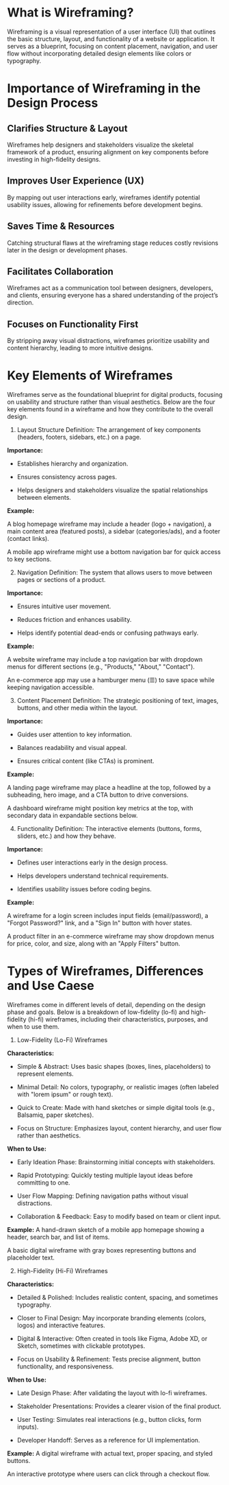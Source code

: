 # What is Wireframing?

Wireframing is a visual representation of a user interface (UI) that outlines the basic structure, layout, and functionality of a website or application. It serves as a blueprint, focusing on content placement, navigation, and user flow without incorporating detailed design elements like colors or typography.

# Importance of Wireframing in the Design Process

## Clarifies Structure & Layout

Wireframes help designers and stakeholders visualize the skeletal framework of a product, ensuring alignment on key components before investing in high-fidelity designs.

## Improves User Experience (UX)

By mapping out user interactions early, wireframes identify potential usability issues, allowing for refinements before development begins.

## Saves Time & Resources

Catching structural flaws at the wireframing stage reduces costly revisions later in the design or development phases.

## Facilitates Collaboration

Wireframes act as a communication tool between designers, developers, and clients, ensuring everyone has a shared understanding of the project’s direction.

## Focuses on Functionality First

By stripping away visual distractions, wireframes prioritize usability and content hierarchy, leading to more intuitive designs.

# Key Elements of Wireframes

Wireframes serve as the foundational blueprint for digital products, focusing on usability and structure rather than visual aesthetics. Below are the four key elements found in a wireframe and how they contribute to the overall design.

1. Layout Structure
   Definition: The arrangement of key components (headers, footers, sidebars, etc.) on a page.

**Importance:**

- Establishes hierarchy and organization.

- Ensures consistency across pages.

- Helps designers and stakeholders visualize the spatial relationships between elements.

**Example:**

A blog homepage wireframe may include a header (logo + navigation), a main content area (featured posts), a sidebar (categories/ads), and a footer (contact links).

A mobile app wireframe might use a bottom navigation bar for quick access to key sections.

2. Navigation
   Definition: The system that allows users to move between pages or sections of a product.

**Importance:**

- Ensures intuitive user movement.

- Reduces friction and enhances usability.

- Helps identify potential dead-ends or confusing pathways early.

**Example:**

A website wireframe may include a top navigation bar with dropdown menus for different sections (e.g., "Products," "About," "Contact").

An e-commerce app may use a hamburger menu (☰) to save space while keeping navigation accessible.

3. Content Placement
   Definition: The strategic positioning of text, images, buttons, and other media within the layout.

**Importance:**

- Guides user attention to key information.

- Balances readability and visual appeal.

- Ensures critical content (like CTAs) is prominent.

**Example:**

A landing page wireframe may place a headline at the top, followed by a subheading, hero image, and a CTA button to drive conversions.

A dashboard wireframe might position key metrics at the top, with secondary data in expandable sections below.

4. Functionality
   Definition: The interactive elements (buttons, forms, sliders, etc.) and how they behave.

**Importance:**

- Defines user interactions early in the design process.

- Helps developers understand technical requirements.

- Identifies usability issues before coding begins.

**Example:**

A wireframe for a login screen includes input fields (email/password), a "Forgot Password?" link, and a "Sign In" button with hover states.

A product filter in an e-commerce wireframe may show dropdown menus for price, color, and size, along with an "Apply Filters" button.

# Types of Wireframes, Differences and Use Caese

Wireframes come in different levels of detail, depending on the design phase and goals. Below is a breakdown of low-fidelity (lo-fi) and high-fidelity (hi-fi) wireframes, including their characteristics, purposes, and when to use them.

1. Low-Fidelity (Lo-Fi) Wireframes

**Characteristics:**

- Simple & Abstract: Uses basic shapes (boxes, lines, placeholders) to represent elements.

- Minimal Detail: No colors, typography, or realistic images (often labeled with "lorem ipsum" or rough text).

- Quick to Create: Made with hand sketches or simple digital tools (e.g., Balsamiq, paper sketches).

- Focus on Structure: Emphasizes layout, content hierarchy, and user flow rather than aesthetics.

**When to Use:**

- Early Ideation Phase: Brainstorming initial concepts with stakeholders.

- Rapid Prototyping: Quickly testing multiple layout ideas before committing to one.

- User Flow Mapping: Defining navigation paths without visual distractions.

- Collaboration & Feedback: Easy to modify based on team or client input.

**Example:**
A hand-drawn sketch of a mobile app homepage showing a header, search bar, and list of items.

A basic digital wireframe with gray boxes representing buttons and placeholder text.

2. High-Fidelity (Hi-Fi) Wireframes

**Characteristics:**

- Detailed & Polished: Includes realistic content, spacing, and sometimes typography.

- Closer to Final Design: May incorporate branding elements (colors, logos) and interactive features.

- Digital & Interactive: Often created in tools like Figma, Adobe XD, or Sketch, sometimes with clickable prototypes.

- Focus on Usability & Refinement: Tests precise alignment, button functionality, and responsiveness.

**When to Use:**

- Late Design Phase: After validating the layout with lo-fi wireframes.

- Stakeholder Presentations: Provides a clearer vision of the final product.

- User Testing: Simulates real interactions (e.g., button clicks, form inputs).

- Developer Handoff: Serves as a reference for UI implementation.

**Example:**
A digital wireframe with actual text, proper spacing, and styled buttons.

An interactive prototype where users can click through a checkout flow.

